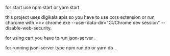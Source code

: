 for start use npm start or yarn start

this project uses digikala apis so you have to use cors extension or run chorome with >>> chrome.exe --user-data-dir="C:/Chrome dev session" --disable-web-security.

for using cart you have to run json-server .

for running json-server type npm run db or yarn db . 
